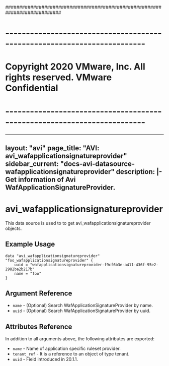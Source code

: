 ############################################################################
# ------------------------------------------------------------------------
# Copyright 2020 VMware, Inc.  All rights reserved. VMware Confidential
# ------------------------------------------------------------------------
###

---
layout: "avi"
page_title: "AVI: avi_wafapplicationsignatureprovider"
sidebar_current: "docs-avi-datasource-wafapplicationsignatureprovider"
description: |-
  Get information of Avi WafApplicationSignatureProvider.
---

# avi_wafapplicationsignatureprovider

This data source is used to to get avi_wafapplicationsignatureprovider objects.

## Example Usage

```hcl
data "avi_wafapplicationsignatureprovider" "foo_wafapplicationsignatureprovider" {
    uuid = "wafapplicationsignatureprovider-f9cf6b3e-a411-436f-95e2-2982ba2b217b"
    name = "foo"
}
```

## Argument Reference

* `name` - (Optional) Search WafApplicationSignatureProvider by name.
* `uuid` - (Optional) Search WafApplicationSignatureProvider by uuid.

## Attributes Reference

In addition to all arguments above, the following attributes are exported:

* `name` - Name of application specific ruleset provider.
* `tenant_ref` - It is a reference to an object of type tenant.
* `uuid` - Field introduced in 20.1.1.

